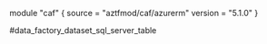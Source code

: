 module "caf" {
  source  = "aztfmod/caf/azurerm"
  version = "5.1.0"
}

#data_factory_dataset_sql_server_table
